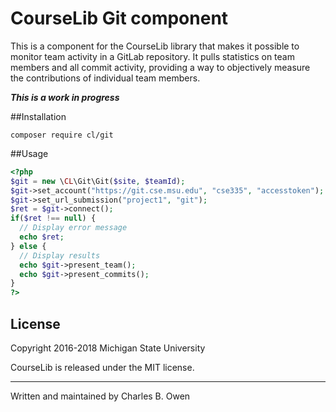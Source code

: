 # CourseLib Git component

This is a component for the CourseLib library that makes it possible to
monitor team activity in a GitLab repository. It pulls statistics on team
members and all commit activity, providing a way to objectively measure
the contributions of individual team members.

***This is a work in progress***

##Installation

```
composer require cl/git
```


##Usage

```php
<?php
$git = new \CL\Git\Git($site, $teamId);
$git->set_account("https://git.cse.msu.edu", "cse335", "accesstoken");
$git->set_url_submission("project1", "git");
$ret = $git->connect();
if($ret !== null) {
  // Display error message
  echo $ret;
} else {
  // Display results
  echo $git->present_team();
  echo $git->present_commits();
}
?>
```

## License

Copyright 2016-2018 Michigan State University

CourseLib is released under the MIT license.

* * *

Written and maintained by Charles B. Owen

